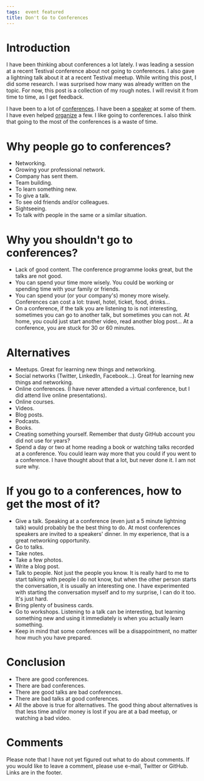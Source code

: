 ```yaml
---
tags:  event featured
title: Don't Go to Conferences
---
```

# Introduction
I have been thinking about conferences a lot lately. I was leading a session at a recent Testival conference about not going to conferences. I also gave a lightning talk about it at a recent Testival meetup. While writing this post, I did some research. I was surprised how many was already written on the topic. For now, this post is a collection of my rough notes. I will revisit it from time to time, as I get feedback.

I have been to a lot of [conferences](/event). I have been a [speaker](/speaker) at some of them. I have even helped [organize](/organizer) a few. I like going to conferences. I also think that going to the most of the conferences is a waste of time.

# Why people go to conferences?

- Networking.
- Growing your professional network.
- Company has sent them.
- Team building.
- To learn something new.
- To give a talk.
- To see old friends and/or colleagues.
- Sightseeing.
- To talk with people in the same or a similar situation.

# Why you shouldn't go to conferences?

- Lack of good content. The conference programme looks great, but the talks are not good.
- You can spend your time more wisely. You could be working or spending time with your family or friends.
- You can spend your (or your company's) money more wisely. Conferences can cost a lot: travel, hotel, ticket, food, drinks...
- On a conference, if the talk you are listening to is not interesting, sometimes you can go to another talk, but sometimes you can not. At home, you could just start another video, read another blog post... At a conference, you are stuck for 30 or 60 minutes.

# Alternatives

- Meetups. Great for learning new things and networking.
- Social networks (Twitter, LinkedIn, Facebook...). Great for learning new things and networking.
- Online conferences. (I have never attended a virtual conference, but I did attend live online presentations).
- Online courses.
- Videos.
- Blog posts.
- Podcasts.
- Books.
- Creating something yourself. Remember that dusty GitHub account you did not use for years?
- Spend a day or two at home reading a book or watching talks recorded at a conference. You could learn way more that you could if you went to a conference. I have thought about that a lot, but never done it. I am not sure why.

# If you go to a conferences, how to get the most of it?

- Give a talk. Speaking at a conference (even just a 5 minute lightning talk) would probably be the best thing to do. At most conferences speakers are invited to a speakers' dinner. In my experience, that is a great networking opportunity.
- Go to talks.
- Take notes.
- Take a few photos.
- Write a blog post.
- Talk to people. Not just the people you know. It is really hard to me to start talking with people I do not know, but when the other person starts the conversation, it is usually an interesting one. I have experimented with starting the conversation myself and to my surprise, I can do it too. It's just hard.
- Bring plenty of business cards.
- Go to workshops. Listening to a talk can be interesting, but learning something new and using it immediately is when you actually learn something.
- Keep in mind that some conferences will be a disappointment, no matter how much you have prepared.

# Conclusion

- There are good conferences.
- There are bad conferences.
- There are good talks are bad conferences.
- There are bad talks at good conferences.
- All the above is true for alternatives. The good thing about alternatives is that less time and/or money is lost if you are at a bad meetup, or watching a bad video.

# Comments

Please note that I have not yet figured out what to do about comments. If you would like to leave a comment, please use e-mail, Twitter or GitHub. Links are in the footer.
